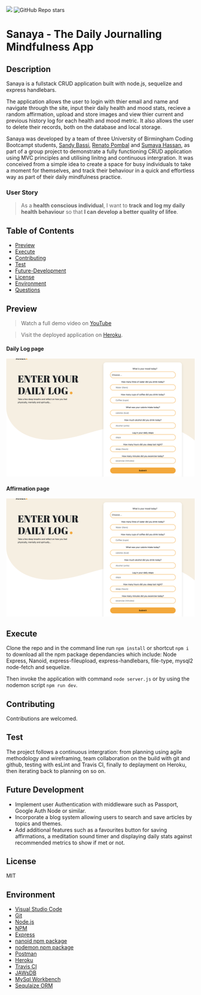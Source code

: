 ![](https://img.shields.io/badge/license-MIT-Green) ![GitHub Repo stars](https://img.shields.io/github/stars/rubybassi?style=social)

# Sanaya - The Daily Journalling Mindfulness App

## Description
Sanaya is a fullstack CRUD application built with node.js, sequelize and express handlebars. 

The application allows the user to login with thier email and name and navigate through the site, input their daily health and mood stats, recieve a random affirmation, upload and store images and view thier current and previous history log for each health and mood metric. It also allows the user to delete their records, both on the database and local storage.

Sanaya was developed by a team of three University of Birmingham Coding Bootcampt students, [Sandy Bassi](https://github.com/rubybassi), [Renato Pombal](https://github.com/Ard847) and [Sumaya Hassan](https://github.com/Sumaya198), as part of a group project to demonstrate a fully functioning CRUD application using MVC principles and utilising linitng and continuous intergration. It was conceived from a simple idea to create a space for busy individuals to take a moment for themselves, and track their behaviour in a quick and effortless way as part of their daily mindfulness practice.

### User Story

> As a **health conscious individual**, I want to **track and log my daily health behaviour** so that **I can develop a better quality of lifee**.

## Table of Contents
- [Preview](#Preview)
- [Execute](#Execute)
- [Contributing](#Contributing)
- [Test](#Test)
- [Future-Development](#Future-Development)
- [License](#License)
- [Environment](#Environment)
- [Questions](#Questions)

## Preview

> Watch a full demo video on [YouTube](https://youtu.be/pIYQghsyc0o)

> Visit the deployed application on [Heroku](https://mysanaya.herokuapp.com/).

#### Daily Log page
![Sample Homepage](public/img/sanya-dashboard.png)

#### Affirmation page
![Sample Notes](public/img/sanya-dashboard.png)

## Execute
Clone the repo and in the command line run `npm install` or shortcut `npm i` to download all the npm package dependancies which include: Node Express, Nanoid, express-fileupload, express-handlebars, file-type, mysql2
node-fetch and sequelize.

Then invoke the application with command `node server.js` or by using the nodemon script `npm run dev`.

## Contributing
Contributions are welcomed.

## Test
The project follows a continuous intergration: from planning using agile methodology and wireframing, team collaboration on the build with git and github, testing with esLint and Travis CI, finally to deplayment on Heroku, then iterating back to planning on so on.

## Future Development
* Implement user Authentication with middleware such as Passport, Google Auth Node or similar.
* Incorporate a blog system allowing users to search and save articles by topics and themes. 
* Add additional features such as a favourites button for saving affirmations, a meditation sound timer and displaying daily stats against recommended metrics to show if met or not.

## License
MIT

## Environment
* [Visual Studio Code](https://code.visualstudio.com/)
* [Git](https://git-scm.com/book/en/v2/Getting-Started-Installing-Git)
* [Node.js](https://nodejs.org/en/)
* [NPM](https://www.npmjs.com/)
* [Express](https://www.npmjs.com/package/express)
* [nanoid npm package](https://www.npmjs.com/package/nanoid)
* [nodemon npm package](https://www.npmjs.com/package/nodemon)
* [Postman](https://www.postman.com/)
* [Heroku](https://www.heroku.com/)
* [Travis CI](https://travis-ci.org/)
* [JAWsDB](https://elements.heroku.com/addons/jawsdb)
* [MySql Workbench](https://www.mysql.com/products/workbench/)
* [Sequlaize ORM](https://sequelize.org/)
